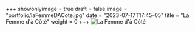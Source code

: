 +++
showonlyimage = true
draft = false
image = "portfolio/laFemmeDACote.jpg"
date = "2023-07-17T17:45-05"
title = "La Femme d'à Côté"
weight = 0
+++
![La Femme d'à Côté](portfolio/laFemmeDACote.jpg)

